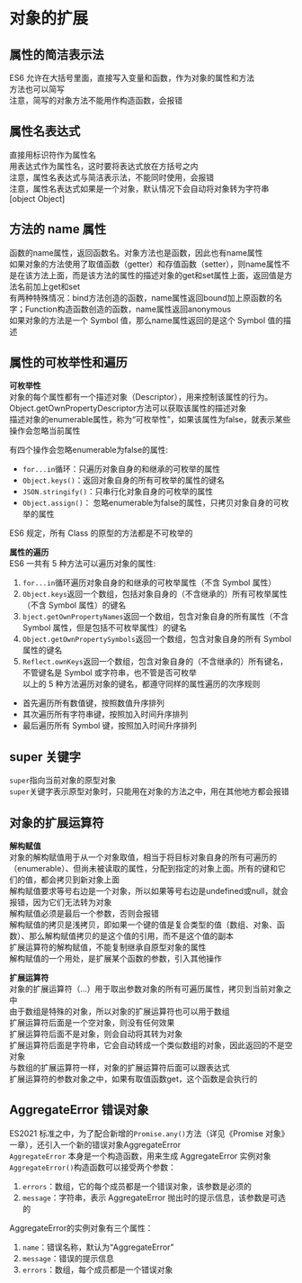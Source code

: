 对象的扩展
===

属性的简洁表示法
---

ES6 允许在大括号里面，直接写入变量和函数，作为对象的属性和方法   
方法也可以简写    
注意，简写的对象方法不能用作构造函数，会报错  


属性名表达式
---

直接用标识符作为属性名  
用表达式作为属性名，这时要将表达式放在方括号之内  
注意，属性名表达式与简洁表示法，不能同时使用，会报错  
注意，属性名表达式如果是一个对象，默认情况下会自动将对象转为字符串[object Object]  


方法的 name 属性
---

函数的name属性，返回函数名。对象方法也是函数，因此也有name属性  
如果对象的方法使用了取值函数（getter）和存值函数（setter），则name属性不是在该方法上面，而是该方法的属性的描述对象的get和set属性上面，返回值是方法名前加上get和set  
有两种特殊情况：bind方法创造的函数，name属性返回bound加上原函数的名字；Function构造函数创造的函数，name属性返回anonymous  
如果对象的方法是一个 Symbol 值，那么name属性返回的是这个 Symbol 值的描述  


属性的可枚举性和遍历 
---

**可枚举性**   
对象的每个属性都有一个描述对象（Descriptor），用来控制该属性的行为。Object.getOwnPropertyDescriptor方法可以获取该属性的描述对象  
描述对象的enumerable属性，称为“可枚举性”，如果该属性为false，就表示某些操作会忽略当前属性  

有四个操作会忽略enumerable为false的属性:  
* `for...in`循环：只遍历对象自身的和继承的可枚举的属性  
* `Object.keys()`：返回对象自身的所有可枚举的属性的键名  
* `JSON.stringify()`：只串行化对象自身的可枚举的属性  
* `Object.assign()`： 忽略enumerable为false的属性，只拷贝对象自身的可枚举的属性  

ES6 规定，所有 Class 的原型的方法都是不可枚举的  

**属性的遍历**  
ES6 一共有 5 种方法可以遍历对象的属性:  
1. `for...in`循环遍历对象自身的和继承的可枚举属性（不含 Symbol 属性）  
2. `Object.keys`返回一个数组，包括对象自身的（不含继承的）所有可枚举属性（不含 Symbol 属性）的键名  
3. `bject.getOwnPropertyNames`返回一个数组，包含对象自身的所有属性（不含 Symbol 属性，但是包括不可枚举属性）的键名  
4. `Object.getOwnPropertySymbols`返回一个数组，包含对象自身的所有 Symbol 属性的键名  
5. `Reflect.ownKeys`返回一个数组，包含对象自身的（不含继承的）所有键名，不管键名是 Symbol 或字符串，也不管是否可枚举  
以上的 5 种方法遍历对象的键名，都遵守同样的属性遍历的次序规则  
* 首先遍历所有数值键，按照数值升序排列  
* 其次遍历所有字符串键，按照加入时间升序排列  
* 最后遍历所有 Symbol 键，按照加入时间升序排列  


super 关键字
---

`super`指向当前对象的原型对象  
`super`关键字表示原型对象时，只能用在对象的方法之中，用在其他地方都会报错  


对象的扩展运算符 
---

**解构赋值**  
对象的解构赋值用于从一个对象取值，相当于将目标对象自身的所有可遍历的（enumerable）、但尚未被读取的属性，分配到指定的对象上面。所有的键和它们的值，都会拷贝到新对象上面  
解构赋值要求等号右边是一个对象，所以如果等号右边是undefined或null，就会报错，因为它们无法转为对象  
解构赋值必须是最后一个参数，否则会报错  
解构赋值的拷贝是浅拷贝，即如果一个键的值是复合类型的值（数组、对象、函数）、那么解构赋值拷贝的是这个值的引用，而不是这个值的副本  
扩展运算符的解构赋值，不能复制继承自原型对象的属性  
解构赋值的一个用处，是扩展某个函数的参数，引入其他操作  

**扩展运算符**  
对象的扩展运算符（...）用于取出参数对象的所有可遍历属性，拷贝到当前对象之中  
由于数组是特殊的对象，所以对象的扩展运算符也可以用于数组  
扩展运算符后面是一个空对象，则没有任何效果  
扩展运算符后面不是对象，则会自动将其转为对象  
扩展运算符后面是字符串，它会自动转成一个类似数组的对象，因此返回的不是空对象  
与数组的扩展运算符一样，对象的扩展运算符后面可以跟表达式  
扩展运算符的参数对象之中，如果有取值函数get，这个函数是会执行的  


AggregateError 错误对象
---

ES2021 标准之中，为了配合新增的`Promise.any()`方法（详见《Promise 对象》一章），还引入一个新的错误对象AggregateError  
`AggregateError` 本身是一个构造函数，用来生成 AggregateError 实例对象  
`AggregateError()`构造函数可以接受两个参数：  
1. `errors`：数组，它的每个成员都是一个错误对象，该参数是必须的  
2. `message`：字符串，表示 AggregateError 抛出时的提示信息，该参数是可选的  

AggregateError的实例对象有三个属性：  
1. `name`：错误名称，默认为“AggregateError”  
2. `message`：错误的提示信息  
3. `errors`：数组，每个成员都是一个错误对象  









